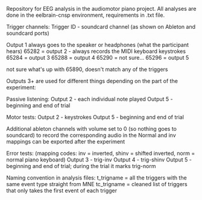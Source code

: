 Repository for EEG analysis in the audiomotor piano project.
All analyses are done in the eelbrain-cnsp environment, requirements in .txt file.

Trigger channels:
Trigger ID - soundcard channel (as shown on Ableton and soundcard ports)

Output 1 always goes to the speaker or headphones (what the participant hears)
65282 = output 2 - always records the MIDI keyboard keystrokes
65284 = output 3 
65288 = output 4 
65290 = not sure...
65296 = output 5


not sure what's up with 65890, doesn't match any of the triggers

Outputs 3+ are used for different things depending on the part of the experiment:

Passive listening:
Output 2 - each individual note played
Output 5 - beginning and end of trial

Motor tests:
Output 2 - keystrokes
Output 5 - beginning and end of trial 

Additional ableton channels with volume set to 0 (so nothing goes to soundcard) to record the corresponding audio in the Normal and inv mappings can be exported after the experiment

Error tests:
(mapping codes: inv = inverted, shinv = shifted inverted, norm = normal piano keyboard)
Output 3 - trig-inv
Output 4 - trig-shinv
Output 5 - beginning and end of trial; during the trial it marks trig-norm

Naming convention in analysis files:
t_trigname = all the triggers with the same event type straight from MNE
tc_trigname = cleaned list of triggers that only takes the first event of each trigger